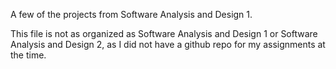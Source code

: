 A few of the projects from Software Analysis and Design 1.

This file is not as organized as Software Analysis and Design 1 or Software Analysis and Design 2, as I did not have a github repo for my assignments at the time.

